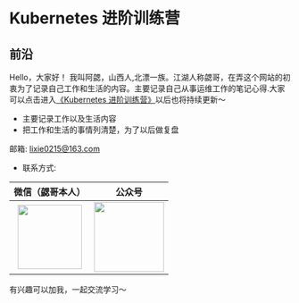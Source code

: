 # Kubernetes 进阶训练营

## **前沿**

  Hello，大家好！
    我叫阿勰，山西人,北漂一族。江湖人称勰哥，在弄这个网站的初衷为了记录自己工作和生活的内容。主要记录自己从事运维工作的笔记心得.大家可以点击进入[《Kubernetes 进阶训练营》](https://lixie021.github.io/site/)以后也将持续更新～

  - 主要记录工作以及生活内容
  - 把工作和生活的事情列清楚，为了以后做复盘

 
  邮箱: lixie0215@163.com
  
  - 联系方式: 


  
|微信（勰哥本人）|公众号|
|:----:|:----:|
|<img src="https://pic2.imgdb.cn/item/645f8d120d2dde57771d9470.jpg" width="115">|<img src="https://i.328888.xyz/2023/05/13/iuTf2o.jpeg" width="125">

有兴趣可以加我，一起交流学习～

<!-- **我的2022目标:**

  - 生活/进度:

  - 工作/进度:

**我的2023目标:**

  - 生活/进度:

  - 工作/进度:
    - 学习python (进行中)
    - 备考cks 证书 (已完成)

